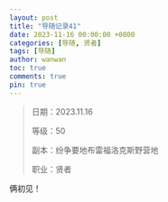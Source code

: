 ```yaml
---
layout: post
title: "导随记录41"
date: 2023-11-16 00:00:00 +0800
categories: [导随, 贤者]
tags: [导随]
author: wanwan
toc: true
comments: true
pin: true
---
```

> 日期：2023.11.16
>
> 等级：50
>
> 副本：纷争要地布雷福洛克斯野营地
>
> 职业：贤者

俩初见！